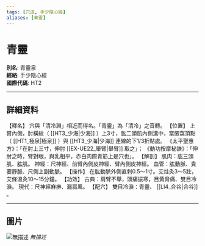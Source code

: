 ```yaml
---
tags: [穴道, 手少陰心經]
aliases: [青靈]
---
```


# 青靈

**別名**: 青靈泉  
**經絡**: 手少陰心經  
**國際代碼**: HT2  

---

## 詳細資料
【釋名】
穴與「清冷淵」相近而得名。「青靈」為「清冷」之音轉。
【位置】
上臂內側，肘橫紋（ [[HT3_少海|少海]] ）上3寸，肱二頭肌內側溝中，當腋窩頂點（ [[HT1_極泉|極泉]] ）與 [[HT3_少海|少海]] 連線的下1/3折點處。
《太平聖惠方》：「在肘上三寸，伸肘 [[EX-UE22_舉臂|舉臂]] 取之」；
《動功按摩秘訣》：「伸肘之時，臂對眼，與乳相平，赤白肉際青筋上是穴也」。
【解剖】
肌肉：肱三頭肌、肱肌。
神經：尺神經、前臂內側皮神經、臂內側皮神經。
血管：肱動脈、貴要靜脈、尺側上副動脈。
【操作】
在肱動脈外側直刺0.5～1寸。艾炷灸3～5壯，艾條溫灸10～15分鐘。
【功效】
古典：肩臂不舉，頭痛振寒，目黃脅痛、雙目冷淚。
現代：尺神經麻痹、漏肩風。
【配穴】
雙目冷淚：青靈、 [[LI4_合谷|合谷]] 。

---

## 圖片
![無描述](https://yibian.hopto.org/pic/shu16/181.gif)
_無描述_

